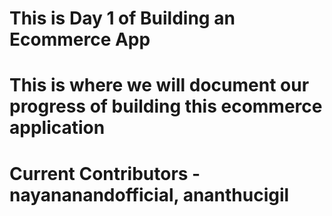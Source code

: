 # This is Day 1 of Building an Ecommerce App

# This is where we will document our progress of building this ecommerce application

# Current Contributors - nayananandofficial, ananthucigil

